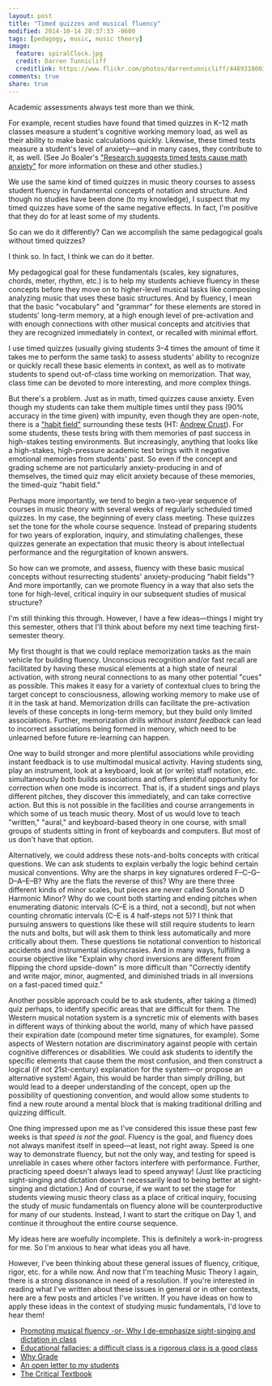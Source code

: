 ```yaml
---
layout: post
title: "Timed quizzes and musical fluency"
modified: 2014-10-14 20:37:33 -0600
tags: [pedagogy, music, music theory]
image:
  feature: spiralClock.jpg
  credit: Darren Tunnicliff
  creditlink: https://www.flickr.com/photos/darrentunnicliff/4469318003/
comments: true
share: true
---
```


Academic assessments always test more than we think.

For example, recent studies have found that timed quizzes in K–12 math classes measure a student's cognitive working memory load, as well as their ability to make basic calculations quickly. Likewise, these timed tests measure a student's level of anxiety—and in many cases, they contribute to it, as well. (See Jo Boaler's ["Research suggests timed tests cause math anxiety"](http://newsroom.unl.edu/announce/csmce/3499/18149) for more information on these and other studies.)

We use the same kind of timed quizzes in music theory courses to assess student fluency in fundamental concepts of notation and structure. And though no studies have been done (to my knowledge), I suspect that my timed quizzes have some of the same negative effects. In fact, I'm positive that they do for at least some of my students.

So can we do it differently? Can we accomplish the same pedagogical goals without timed quizzes?

I think so. In fact, I think we can do it better.

My pedagogical goal for these fundamentals (scales, key signatures, chords, meter, rhythm, etc.) is to help my students achieve fluency in these concepts before they move on to higher-level musical tasks like composing analyzing music that uses these basic structures. And by fluency, I mean that the basic "vocabulary" and "grammar" for these elements are stored in students' long-term memory, at a high enough level of pre-activation and with enough connections with other musical concepts and atcitivies that they are recognized immediately in context, or recalled with minimal effort.

I use timed quizzes (usually giving students 3–4 times the amount of time it takes me to perform the same task) to assess students' ability to recognize or quickly recall these basic elements in context, as well as to motivate students to spend out-of-class time working on memorization. That way, class time can be devoted to more interesting, and more complex things.

But there's a problem. Just as in math, timed quizzes cause anxiety. Even though my students can take them multiple times until they pass (90% accuracy in the time given) with impunity, even though they are open-note, there is a ["habit field"](http://alistapart.com/article/habit-fields) surrounding these tests (HT: [Andrew Crust](https://twitter.com/andrewjcrust)). For some students, these tests bring with them memories of past success in high-stakes testing environments. But increasingly, anything that looks like a high-stakes, high-pressure academic test brings with it negative emotional memories from students' past. So even if the concept and grading scheme are not particularly anxiety-producing in and of themselves, the timed quiz may elicit anxiety because of these memories, the timed-quiz "habit field."

Perhaps more importantly, we tend to begin a two-year sequence of courses in music theory with several weeks of regularly scheduled timed quizzes. In my case, the beginning of every class meeting. These quizzes set the tone for the whole course sequence. Instead of preparing students for two years of exploration, inquiry, and stimulating challenges, these quizzes generate an expectation that music theory is about intellectual performance and the regurgitation of known answers. 

So how can we promote, and assess, fluency with these basic musical concepts without resurrecting students' anxiety-producing "habit fields"? And more importantly, can we promote fluency in a way that also sets the tone for high-level, critical inquiry in our subsequent studies of musical structure?

I'm still thinking this through. However, I have a few ideas—things I might try this semester, others that I'll think about before my next time teaching first-semester theory.

My first thought is that we could replace memorization tasks as the main vehicle for building fluency. Unconscious recognition and/or fast recall are facilitated by having these musical elements at a high state of neural activation, with strong neural connections to as many other potential "cues" as possible. This makes it easy for a variety of contextual clues to bring the target concept to consciousness, allowing working memory to make use of it in the task at hand. Memorization drills can facilitate the pre-activation levels of these concepts in long-term memory, but they build only limited associations. Further, memorization drills *without instant feedback* can lead to incorrect associations being formed in memory, which need to be unlearned before future re-learning can happen.

One way to build stronger and more plentiful associations while providing instant feedback is to use multimodal musical activity. Having students sing, play an instrument, look at a keyboard, look at (or write) staff notation, etc. simultaneously both builds associations and offers plentiful opportunity for correction when one mode is incorrect. That is, if a student sings and plays different pitches, they discover this immediately, and can take corrective action. But this is not possible in the facilities and course arrangements in which some of us teach music theory. Most of us would love to teach "written," "aural," and keyboard-based theory in one course, with small groups of students sitting in front of keyboards and computers. But most of us don't have that option.

Alternatively, we could address these nots-and-bolts concepts with critical questions. We can ask students to explain verbally the logic behind certain musical conventions. Why are the sharps in key signatures ordered F–C–G–D–A–E–B? Why are the flats the reverse of this? Why are there three different kinds of minor scales, but pieces are never called Sonata in D Harmonic Minor? Why do we count both starting and ending pitches when enumerating diatonic intervals (C–E is a third, not a second), but not when counting chromatic intervals (C–E is 4 half-steps not 5)? I think that pursuing answers to questions like these will still require students to learn the nuts and bolts, but will ask them to think less automatically and more critically about them. These questions tie notational convention to historical accidents and instrumental idiosyncrasies. And in many ways, fulfilling a course objective like "Explain why chord inversions are different from flipping the chord upside-down" is more difficult than "Correctly identify and write major, minor, augmented, and diminished triads in all inversions on a fast-paced timed quiz." 

Another possible approach could be to ask students, after taking a (timed) quiz perhaps, to identify specific areas that are difficult for them. The Western musical notation system is a syncretic mix of elements with bases in different ways of thinking about the world, many of which have passed their expiration date (compound meter time signatures, for example). Some aspects of Western notation are discriminatory against people with certain cognitive differences or disabilities. We could ask students to identify the specific elements that cause them the most confusion, and then construct a logical (if not 21st-century) explanation for the system—or propose an alternative system! Again, this would be harder than simply drilling, but would lead to a deeper understanding of the concept, open up the possibility of questioning convention, and would allow some students to find a new route around a mental block that is making traditional drilling and quizzing difficult.

One thing impressed upon me as I've considered this issue these past few weeks is that *speed is not the goal*. Fluency is the goal, and fluency does not always manifest itself in speed—at least, not right away. Speed is one way to demonstrate fluency, but not the only way, and testing for speed is unreliable in cases where other factors interfere with performance. Further, practicing speed doesn't always lead to speed anyway! (Just like practicing sight-singing and dictation doesn't necessarily lead to being better at sight-singing and dictation.) And of course, if we want to set the stage for students viewing music theory class as a place of critical inquiry, focusing the study of music fundamentals on fluency alone will be counterproductive for many of our students. Instead, I want to start the critique on Day 1, and continue it throughout the entire course sequence.

My ideas here are woefully incomplete. This is definitely a work-in-progress for me. So I'm anxious to hear what ideas you all have.

However, I've been thinking about these general issues of fluency, critique, rigor, etc. for a while now. And now that I'm teaching Music Theory I again, there is a strong dissonance in need of a resolution. If you're interested in reading what I've written about these issues in general or in other contexts, here are a few posts and articles I've written. If you have ideas on how to apply these ideas in the context of studying music fundamentals, I'd love to hear them!

- [Promoting musical fluency -or- Why I de-emphasize sight-singing and dictation in class](http://kris.shaffermusic.com/2013/04/promoting-musical-fluency-or-why-i-de-emphasize-sight-singing-and-dictation-in-class/)  
- [Educational fallacies: a difficult class is a rigorous class is a good class](http://kris.shaffermusic.com/2014/08/educational-fallacies-difficult-equals-rigorous-equals-good/)  
- [Why Grade](http://kris.shaffermusic.com/2014/07/why-grade/)  
- [An open letter to my students](http://www.hybridpedagogy.com/journal/open-letter-students/)  
- [The Critical Textbook](http://www.hybridpedagogy.com/journal/critical-textbook/)
